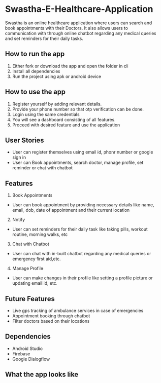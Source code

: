 # Swastha-E-Healthcare-Application
Swastha is an online healthcare application where users can search and book appointments with their Doctors. It also allows users to communication with through online chatbot regarding any medical queries and set reminders for their daily tasks.

## How to run the app
1. Either fork or download the app and open the folder in cli
2. Install all dependencies
3. Run the project using apk or android device

## How to use the app
1. Register yourself by adding relevant details.
2. Provide your phone number so that otp verification can be done.
3. Login using the same credentials
4. You will see a dashboard consisting of all features.
5. Proceed with desired feature and use the application

## User Stories
- User can register themselves using email id, phonr number or google sign in
- User can Book appointments, search doctor, manage profile, set reminder or chat with chatbot

## Features

1. Book Appointments
  - User can book appointment by providing necessary details like name, email, dob, date of appointment and their current location
2. Notify
  - User can set reminders for their daily task like taking pills, workout routine, morning walks, etc
3. Chat with Chatbot
  - User can chat with in-built chatbot regarding any medical queries or emergency first aid,etc.
4. Manage Profile
  - User can make changes in their profile like setting a profile picture or updating email id, etc.
  
## Future Features

- Live gps tracking of ambulance services in case of emergencies
- Appointment booking through chatbot
- Filter doctors based on their locations

## Dependencies

- Android Studio
- Firebase
- Google Dialogflow

## What the app looks like
